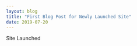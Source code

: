 ```yaml
---
layout: blog
title: "First Blog Post for Newly Launched Site"
date: 2019-07-20
---
```


Site Launched